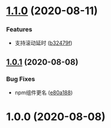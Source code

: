 # [1.1.0](https://github.com/cumt-robin/vue-list-autoscroll/compare/v1.0.1...v1.1.0) (2020-08-11)


### Features

* 支持滚动延时 ([b32479f](https://github.com/cumt-robin/vue-list-autoscroll/commit/b32479f77f937f53968b0cb879fac312bd4b565e))



## [1.0.1](https://github.com/cumt-robin/vue-list-autoscroll/compare/v1.0.0...v1.0.1) (2020-08-08)


### Bug Fixes

* npm组件更名 ([e80a188](https://github.com/cumt-robin/vue-list-autoscroll/commit/e80a1882d4a05f822360996e0e39c226c05ddf53))



# 1.0.0 (2020-08-08)



